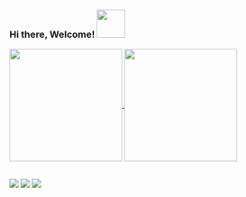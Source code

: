 
### Hi there, Welcome! <img src="https://media.giphy.com/media/mGcNjsfWAjY5AEZNw6/giphy.gif" width="50">


<a href="https://github.com/Jacqueline-dev/github-readme-stats">
  <img height=200 align="center" src="https://github-readme-stats.vercel.app/api?username=Jacqueline-dev&show_icons=true&theme=jolly" />
</a>
<a href="https://github.com/Jacqueline-dev/convoychat">
  <img height=200 align="center" src="https://github-readme-stats.vercel.app/api/top-langs?username=Jacqueline-dev&layout=compact&langs_count=8&card_width=320&show_icons=true&theme=jolly" />
</a>



<div style="display: inline_block"><br>


</p>
     
          
</div>
  
<div> 
 <a href="https://www.linkedin.com/in/jacqueline-ferreira-a152761a5/" target="_blank"><img src="https://img.shields.io/badge/-LinkedIn-%230077B5?style=for-the-badge&logo=linkedin&logoColor=white" target="_blank"></a>
  <a href = "mailto:codejacque@gmail.com"><img src="https://img.shields.io/badge/-Gmail-%23333?style=for-the-badge&logo=gmail&logoColor=white" target="_blank"></a>
  <a href="https://instagram.com/jacquecode" target="_blank"><img src="https://img.shields.io/badge/-Instagram-%23E4405F?style=for-the-badge&logo=instagram&logoColor=white" target="_blank"></a>
  

</div>

